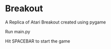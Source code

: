 # Breakout
A Replica of Atari Breakout created using pygame

Run main.py

Hit SPACEBAR to start the game
